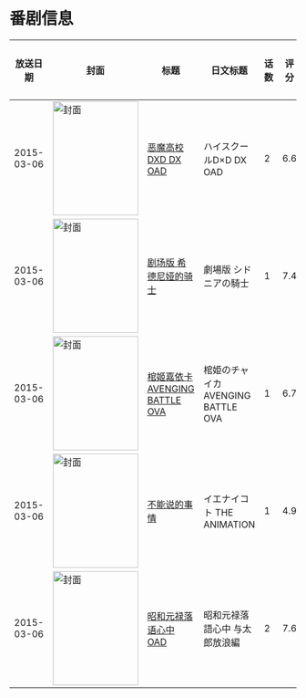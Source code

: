 # 番剧信息

|放送日期|封面|标题|日文标题|话数|评分|评分人数|
|---|---|---|---|---|---|---|
|2015-03-06|<img src="https://lain.bgm.tv/pic/cover/c/cd/18/127827_lvXX3.jpg" alt="封面" style="width:150px;height:200px;object-fit:cover;">|[恶魔高校DXD DX OAD](https://bangumi.tv/subject/127827)|ハイスクールD×D DX OAD|2|6.6|750人评分|
|2015-03-06|<img src="https://lain.bgm.tv/pic/cover/c/58/f8/118098_hX68v.jpg" alt="封面" style="width:150px;height:200px;object-fit:cover;">|[剧场版 希德尼娅的骑士](https://bangumi.tv/subject/118098)|劇場版 シドニアの騎士|1|7.4|784人评分|
|2015-03-06|<img src="https://lain.bgm.tv/pic/cover/c/87/ac/104420_JyYcp.jpg" alt="封面" style="width:150px;height:200px;object-fit:cover;">|[棺姬嘉依卡 AVENGING BATTLE OVA](https://bangumi.tv/subject/104420)|棺姫のチャイカ AVENGING BATTLE OVA|1|6.7|491人评分|
|2015-03-06|<img src="https://bangumi.tv/img/no_icon_subject.png" alt="封面" style="width:150px;height:200px;object-fit:cover;">|[不能说的事情](https://bangumi.tv/subject/126180)|イエナイコト THE ANIMATION|1|4.9|189人评分|
|2015-03-06|<img src="https://lain.bgm.tv/pic/cover/c/4a/1d/110239_9S66C.jpg" alt="封面" style="width:150px;height:200px;object-fit:cover;">|[昭和元禄落语心中 OAD](https://bangumi.tv/subject/110239)|昭和元禄落語心中 与太郎放浪編|2|7.6|807人评分|
